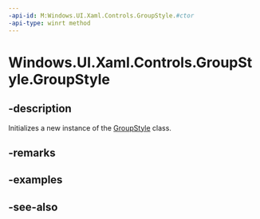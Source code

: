 ```yaml
---
-api-id: M:Windows.UI.Xaml.Controls.GroupStyle.#ctor
-api-type: winrt method
---
```


<!-- Method syntax
public GroupStyle()
-->

# Windows.UI.Xaml.Controls.GroupStyle.GroupStyle

## -description
Initializes a new instance of the [GroupStyle](groupstyle.md) class.


## -remarks

## -examples

## -see-also
